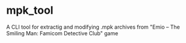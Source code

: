 # mpk_tool 
A CLI tool for extractig and modifying .mpk archives from "Emio – The Smiling Man: Famicom Detective Club" game

